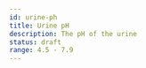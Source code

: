 ```yaml
---
id: urine-ph
title: Urine pH
description: The pH of the urine
status: draft
range: 4.5 - 7.9
---
```

